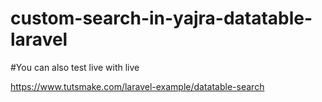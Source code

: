 # custom-search-in-yajra-datatable-laravel

#You can also test live with live

https://www.tutsmake.com/laravel-example/datatable-search
